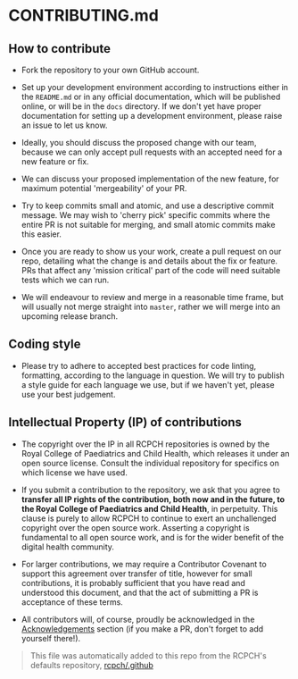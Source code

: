 # CONTRIBUTING.md

## How to contribute

- Fork the repository to your own GitHub account.

- Set up your development environment according to instructions either in the `README.md` or in any official documentation, which will be published online, or will be in the `docs` directory. If we don't yet have proper documentation for setting up a development environment, please raise an issue to let us know.

- Ideally, you should discuss the proposed change with our team, because we can only accept pull requests with an accepted need for a new feature or fix.

- We can discuss your proposed implementation of the new feature, for maximum potential 'mergeability' of your PR.

- Try to keep commits small and atomic, and use a descriptive commit message. We may wish to 'cherry pick' specific commits where the entire PR is not suitable for merging, and small atomic commits make this easier.

- Once you are ready to show us your work, create a pull request on our repo, detailing what the change is and details about the fix or feature. PRs that affect any 'mission critical' part of the code will need suitable tests which we can run.

- We will endeavour to review and merge in a reasonable time frame, but will usually not merge straight into `master`, rather we will merge into an upcoming release branch.

## Coding style

- Please try to adhere to accepted best practices for code linting, formatting, according to the language in question. We will try to publish a style guide for each language we use, but if we haven't yet, please use your best judgement.

## Intellectual Property (IP) of contributions

- The copyright over the IP in all RCPCH repositories is owned by the Royal College of Paediatrics and Child Health, which releases it under an open source license. Consult the individual repository for specifics on which license we have used.

- If you submit a contribution to the repository, we ask that you agree to **transfer all IP rights of the contribution, both now and in the future, to the Royal College of Paediatrics and Child Health**, in perpetuity. This clause is purely to allow RCPCH to continue to exert an unchallenged copyright over the open source work. Asserting a copyright is fundamental to all open source work, and is for the wider benefit of the digital health community.

- For larger contributions, we may require a Contributor Covenant to support this agreement over transfer of title, however for small contributions, it is probably sufficient that you have read and understood this document, and that the act of submitting a PR is acceptance of these terms.

- All contributors will, of course, proudly be acknowledged in the [Acknowledgements](../about/acknowledgements.md) section (if you make a PR, don't forget to add yourself there!).


> This file was automatically added to this repo from the RCPCH's defaults repository, [rcpch/.github](https://github.com/rcpch/.github)
